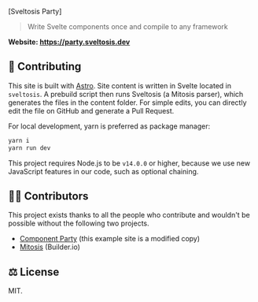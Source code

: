 [Sveltosis Party]

> Write Svelte components once and compile to any framework

**Website: <https://party.sveltosis.dev>**

## 🤝 Contributing

This site is built with [Astro](https://docs.astro.build). Site content is written in Svelte located in `sveltosis`. A prebuild script then runs Sveltosis (a Mitosis parser), which generates the files in the content folder. For simple edits, you can directly edit the file on GitHub and generate a Pull Request.

For local development, yarn is preferred as package manager:

```bash
yarn i
yarn run dev
```

This project requires Node.js to be `v14.0.0` or higher, because we use new JavaScript features in our code, such as optional chaining.

## 🧑‍💻 Contributors

This project exists thanks to all the people who contribute and wouldn't be possible without the following two projects.
- [Component Party](https://github.com/matschik/component-party) (this example site is a modified copy)
- [Mitosis](https://github.com/BuilderIO/mitosis) (Builder.io)

## ⚖️ License

MIT. 
